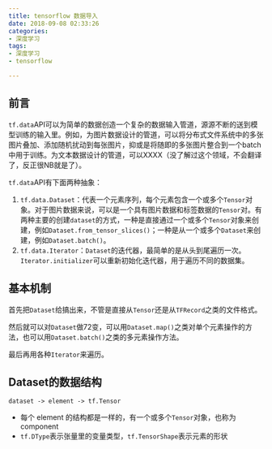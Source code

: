 ```yaml
---
title: tensorflow 数据导入
date: 2018-09-08 02:33:26
categories:
- 深度学习
tags:
- 深度学习
- tensorflow

---
```


## 前言

`tf.data`API可以为简单的数据创造一个复杂的数据输入管道，源源不断的送到模型训练的输入里。例如，为图片数据设计的管道，可以将分布式文件系统中的多张图片叠加、添加随机扰动到每张图片，抑或是将随即的多张图片整合到一个batch中用于训练。为文本数据设计的管道，可以XXXX（没了解过这个领域，不会翻译了，反正很NB就是了）。

`tf.data`API有下面两种抽象：

1. `tf.data.Dataset`：代表一个元素序列，每个元素包含一个或多个`Tensor`对象。对于图片数据来说，可以是一个具有图片数据和标签数据的`Tensor`对。有两种主要的创建`dataset`的方式，一种是直接通过一个或多个`Tensor`对象来创建，例如`Dataset.from_tensor_slices()`；一种是从一个或多个`Dataset`来创建，例如`Dataset.batch()`。
2. `tf.data.Iterator`：`Dataset`的迭代器，最简单的是从头到尾遍历一次。`Iterator.initializer`可以重新初始化迭代器，用于遍历不同的数据集。

## 基本机制

首先把`Dataset`给搞出来，不管是直接从`Tensor`还是从`TFRecord`之类的文件格式。

然后就可以对`Dataset`做72变，可以用`Dataset.map()`之类对单个元素操作的方法，也可以用`Dataset.batch()`之类的多元素操作方法。

最后再用各种`Iterator`来遍历。

## Dataset的数据结构

`dataset -> element -> tf.Tensor`

- 每个 element 的结构都是一样的，有一个或多个`Tensor`对象，也称为component
- `tf.DType`表示张量里的变量类型，`tf.TensorShape`表示元素的形状